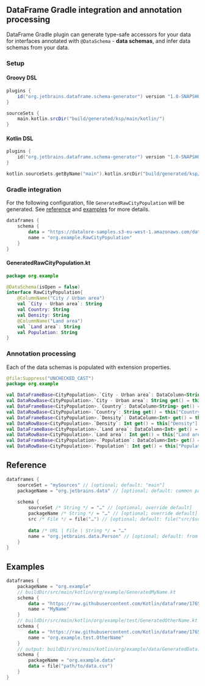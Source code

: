 ## DataFrame Gradle integration and annotation processing

DataFrame Gradle plugin can generate type-safe accessors for your data for interfaces annotated with `@DataSchema` - **data schemas**, and infer data schemas from your data.

### Setup
#### Groovy DSL 
```groovy
plugins {
    id("org.jetbrains.dataframe.schema-generator") version "1.0-SNAPSHOT"
}

sourceSets {
    main.kotlin.srcDir("build/generated/ksp/main/kotlin/")
}
```
#### Kotlin DSL
```kotlin
plugins {
    id("org.jetbrains.dataframe.schema-generator") version "1.0-SNAPSHOT"
}

kotlin.sourceSets.getByName("main").kotlin.srcDir("build/generated/ksp/main/kotlin/")
```

### Gradle integration
For the following configuration, file `GeneratedRawCityPopulation` will be generated. See [reference](#reference) and [examples](#examples) for more details.
```kotlin
dataframes {
    schema {
        data = "https://datalore-samples.s3-eu-west-1.amazonaws.com/datalore_gallery_of_samples/city_population.csv"
        name = "org.example.RawCityPopulation"
    }
}
```

#### GeneratedRawCityPopulation.kt
```kotlin
package org.example

@DataSchema(isOpen = false)
interface RawCityPopulation{
    @ColumnName("City / Urban area")
    val `City - Urban area`: String
    val Country: String
    val Density: String
    @ColumnName("Land area")
    val `Land area`: String
    val Population: String
}
```
### Annotation processing
Each of the data schemas is populated with extension properties.

```kotlin
@file:Suppress("UNCHECKED_CAST")
package org.example

val DataFrameBase<CityPopulation>.`City - Urban area`: DataColumn<String> get() = this["City / Urban area"] as DataColumn<String>
val DataRowBase<CityPopulation>.`City - Urban area`: String get() = this["City / Urban area"] as String
val DataFrameBase<CityPopulation>.`Country`: DataColumn<String> get() = this["Country"] as DataColumn<String>
val DataRowBase<CityPopulation>.`Country`: String get() = this["Country"] as String
val DataFrameBase<CityPopulation>.`Density`: DataColumn<Int> get() = this["Density"] as DataColumn<Int>
val DataRowBase<CityPopulation>.`Density`: Int get() = this["Density"] as Int
val DataFrameBase<CityPopulation>.`Land area`: DataColumn<Int> get() = this["Land area"] as DataColumn<Int>
val DataRowBase<CityPopulation>.`Land area`: Int get() = this["Land area"] as Int
val DataFrameBase<CityPopulation>.`Population`: DataColumn<Int> get() = this["Population"] as DataColumn<Int>
val DataRowBase<CityPopulation>.`Population`: Int get() = this["Population"] as Int
```
   
## Reference 
```kotlin
dataframes {
    sourceSet = "mySources" // [optional; default: "main"]
    packageName = "org.jetbrains.data" // [optional; default: common package under source set]
    
    schema {
        sourceSet /* String */ = "…" // [optional; override default]
        packageName /* String */ = "…" // [optional; override default]
        src /* File */ = file("…") // [optional; default: file("src/$sourceSet/kotlin")]
        
        data /* URL | File | String */ = "…" 
        name = "org.jetbrains.data.Person" // [optional; default: from filename]
    }
}
```

## Examples

```kotlin
dataframes {
    packageName = "org.example"
    // buildDir/src/main/kotlin/org/example/GeneratedMyName.kt
    schema {
        data = "https://raw.githubusercontent.com/Kotlin/dataframe/1765966904c5920154a4a480aa1fcff23324f477/data/securities.csv"
        name = "MyName"
    }
    // buildDir/src/main/kotlin/org/example/test/GeneratedOtherName.kt
    schema {
        data = "https://raw.githubusercontent.com/Kotlin/dataframe/1765966904c5920154a4a480aa1fcff23324f477/data/securities.csv"
        name = "org.example.test.OtherName"
    }
    // output: buildDir/src/main/kotlin/org/example/data/GeneratedData.kt
    schema {
        packageName = "org.example.data"
        data = file("path/to/data.csv")
    }
}
```
